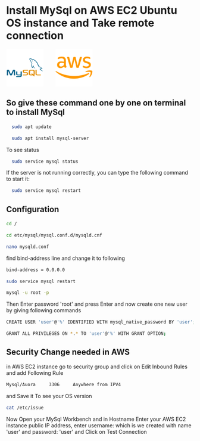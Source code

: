 
# Install MySql on AWS EC2 Ubuntu OS instance and Take remote connection
<div>
  <img src="https://github.com/devicons/devicon/blob/master/icons/mysql/mysql-original-wordmark.svg" title="MySQL"  alt="MySQL" width="100" height="100"/>&emsp;&emsp;
  <img src="https://github.com/devicons/devicon/blob/master/icons/amazonwebservices/amazonwebservices-plain-wordmark.svg" title="AWS" alt="AWS" width="100" height="100"/>&nbsp;
</div>

## So give these command one by one on terminal to install MySql

```bash
  sudo apt update
```
```bash
  sudo apt install mysql-server
```
To see status
```bash
  sudo service mysql status
```
If the server is not running correctly, you can type the following command to start it:
```bash
  sudo service mysql restart
```





## Configuration
```bash
cd /
```
```bash
cd etc/mysql/mysql.conf.d/mysqld.cnf
```
```bash
nano mysqld.conf
```
find bind-address line and change it to following
```bash
bind-address = 0.0.0.0
```
```bash
sudo service mysql restart
```
```bash
mysql -u root -p
```
Then Enter password 'root' and press Enter
and now create one new user by giving following commands
```bash
CREATE USER 'user'@'%' IDENTIFIED WITH mysql_native_password BY 'user';
```
```bash
GRANT ALL PRIVILEGES ON *.* TO 'user'@'%' WITH GRANT OPTION;
```







## Security Change needed in AWS
in AWS EC2 instance go to security group and click on Edit Inbound Rules
and add Following Rule
```bash
Mysql/Auora     3306     Anywhere from IPV4
```
and Save it
To see your OS version
```bash
cat /etc/issue
```
Now Open your MySql Workbench and in Hostname Enter your AWS EC2 instance public IP address, enter username: which is we created with name 'user' and password: 'user'
and Click on Test Connection
